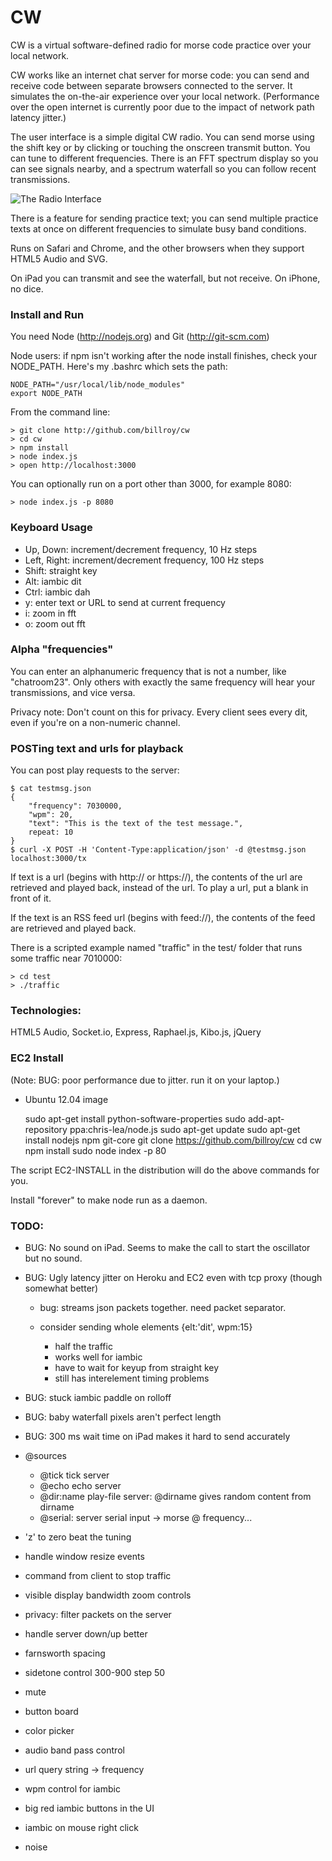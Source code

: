 # CW

CW is a virtual software-defined radio for morse code practice over your local network.

CW works like an internet chat server for morse code: you can send and receive code between separate browsers connected to the server.  It simulates the on-the-air experience over your local network.  (Performance over the open internet is currently poor due to the impact of network path latency jitter.)

The user interface is a simple digital CW radio.  You can send morse using the shift key or by clicking or touching the onscreen transmit button.  You can tune to different frequencies.  There is an FFT spectrum display so you can see signals nearby, and a spectrum waterfall so you can follow recent transmissions.

![The Radio Interface](https://raw.github.com/billroy/cw/master/screenshot.png)

There is a feature for sending practice text; you can send multiple practice texts at once on different frequencies to simulate busy band conditions.

Runs on Safari and Chrome, and the other browsers when they support HTML5 Audio and SVG.  

On iPad you can transmit and see the waterfall, but not receive.  On iPhone, no dice.

### Install and Run

You need Node (http://nodejs.org) and Git (http://git-scm.com)

Node users: if npm isn't working after the node install finishes, check your NODE_PATH.  Here's my .bashrc which sets the path:

	NODE_PATH="/usr/local/lib/node_modules"
	export NODE_PATH

From the command line:

	> git clone http://github.com/billroy/cw
	> cd cw
	> npm install
	> node index.js
	> open http://localhost:3000

You can optionally run on a port other than 3000, for example 8080:

	> node index.js -p 8080

### Keyboard Usage

- Up, Down: increment/decrement frequency, 10 Hz steps
- Left, Right: increment/decrement frequency, 100 Hz steps
- Shift: straight key
- Alt: iambic dit
- Ctrl: iambic dah
- y: enter text or URL to send at current frequency
- i: zoom in fft
- o: zoom out fft


### Alpha "frequencies"

You can enter an alphanumeric frequency that is not a number, like "chatroom23".  Only others with exactly the same frequency will hear your transmissions, and vice versa.

Privacy note: Don't count on this for privacy.  Every client sees every dit, even if you're on a non-numeric channel.


### POSTing text and urls for playback

You can post play requests to the server:

	$ cat testmsg.json 
	{
		"frequency": 7030000,
		"wpm": 20,
		"text": "This is the text of the test message.",
		repeat: 10
	}
	$ curl -X POST -H 'Content-Type:application/json' -d @testmsg.json localhost:3000/tx

If text is a url (begins with http:// or https://), the contents of the url are retrieved and played back, instead of the url.  To play a url, put a blank in front of it.

If the text is an RSS feed url (begins with feed://), the contents of the feed are retrieved and played back.

There is a scripted example named "traffic" in the test/ folder that runs some traffic near 7010000:

	> cd test
	> ./traffic

### Technologies:

HTML5 Audio, Socket.io, Express, Raphael.js, Kibo.js, jQuery

### EC2 Install

(Note: BUG: poor performance due to jitter.  run it on your laptop.)

- Ubuntu 12.04 image

	sudo apt-get install python-software-properties
	sudo add-apt-repository ppa:chris-lea/node.js
	sudo apt-get update
	sudo apt-get install nodejs npm git-core
	git clone https://github.com/billroy/cw
	cd cw
	npm install
	sudo node index -p 80

The script EC2-INSTALL in the distribution will do the above commands for you.

Install "forever" to make node run as a daemon.
	
### TODO:

- BUG: No sound on iPad.  Seems to make the call to start the oscillator but no sound.

- BUG: Ugly latency jitter on Heroku and EC2
	even with tcp proxy (though somewhat better)
	- bug: streams json packets together.  need packet separator.

	- consider sending whole elements {elt:'dit', wpm:15}
		- half the traffic
		- works well for iambic
		- have to wait for keyup from straight key
		- still has interelement timing problems

- BUG: stuck iambic paddle on rolloff

- BUG: baby waterfall pixels aren't perfect length

- BUG: 300 ms wait time on iPad makes it hard to send accurately

- @sources
	- @tick tick server
	- @echo echo server
	- @dir:name play-file server: @dirname gives random content from dirname
	- @serial: server serial input -> morse @ frequency...

- 'z' to zero beat the tuning
- handle window resize events
- command from client to stop traffic
- visible display bandwidth zoom controls
- privacy: filter packets on the server
- handle server down/up better
- farnsworth spacing
- sidetone control 300-900 step 50	
- mute
- button board
- color picker
- audio band pass control
- url query string -> frequency
- wpm control for iambic
- big red iambic buttons in the UI
- iambic on mouse right click
- noise
